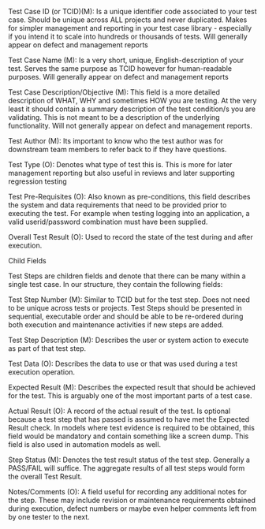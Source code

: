 Test Case ID (or TCID)(M):
Is a unique identifier code associated to your test case. Should be unique across ALL projects and never duplicated. Makes for simpler management and reporting in your test case library - especially if you intend it to scale into hundreds or thousands of tests. Will generally appear on defect and management reports

Test Case Name (M):
Is a very short, unique, English-description of your test. Serves the same purpose as TCID however for human-readable purposes. Will generally appear on defect and management reports 

Test Case Description/Objective (M):
This field is a more detailed description of WHAT, WHY and sometimes HOW you are testing. At the very least it should contain a summary description of the test condition/s you are validating. This is not meant to be a description of the underlying functionality. Will not generally appear on defect and management reports.

Test Author (M):
Its important to know who the test author was for downstream team members to refer back to if they have questions.  

Test Type (O):
Denotes what type of test this is. This is more for later management reporting but also useful in reviews and later supporting regression testing 

Test Pre-Requisites (O):
Also known as pre-conditions, this field describes the system and data requirements that need to be provided prior to executing the test. For example when testing logging into an application, a valid userid/password combination must have been supplied.

Overall Test Result (O):
Used to record the state of the test during and after execution.

Child Fields

Test Steps are children fields and denote that there can be many within a single test case. In our structure, they contain the following fields:

Test Step Number (M):
Similar to TCID but for the test step. Does not need to be unique across tests or projects. Test Steps should be presented in sequential, executable order and should be able to be re-ordered during both execution and maintenance activities if new steps are added.

Test Step Description (M):
Describes the user or system action to execute as part of that test step.
  
Test Data (O):
Describes the data to use or that was used during a test execution operation.
 
Expected Result (M):
Describes the expected result that should be achieved for the test. This is arguably one of the most important parts of a test case.

Actual Result (O):
A record of the actual result of the test. Is optional because a test step that has passed is assumed to have met the Expected Result check. In models where test evidence is required to be obtained, this field would be mandatory and contain something like a screen dump. This field is also used in automation models as well.     
  
Step Status (M):
Denotes the test result status of the test step. Generally a PASS/FAIL will suffice. The aggregate results of all test steps would form the overall Test Result. 

Notes/Comments (O): 
A field useful for recording any additional notes for the step. These may include revision or maintenance requirements obtained during execution, defect numbers or maybe even helper comments left from by one tester to the next. 
